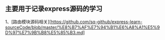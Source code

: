 ## 主要用于记录express源码的学习

1、[路由模块源码相关][https://github.com/sq-github/express-learn-sourceCode/blob/master/%E8%B7%AF%E7%94%B1%E6%A8%A1%E5%9D%97%E7%9B%B8%E5%85%B3.md]

